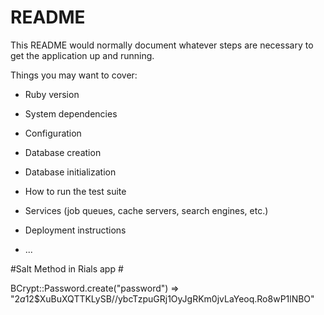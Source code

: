 # README

This README would normally document whatever steps are necessary to get the
application up and running.

Things you may want to cover:

* Ruby version

* System dependencies

* Configuration

* Database creation

* Database initialization

* How to run the test suite

* Services (job queues, cache servers, search engines, etc.)

* Deployment instructions

* ...

#Salt Method in Rials app #

BCrypt::Password.create("password")
 => "$2a$12$XuBuXQTTKLySB//ybcTzpuGRj1OyJgRKm0jvLaYeoq.Ro8wP1lNBO" 